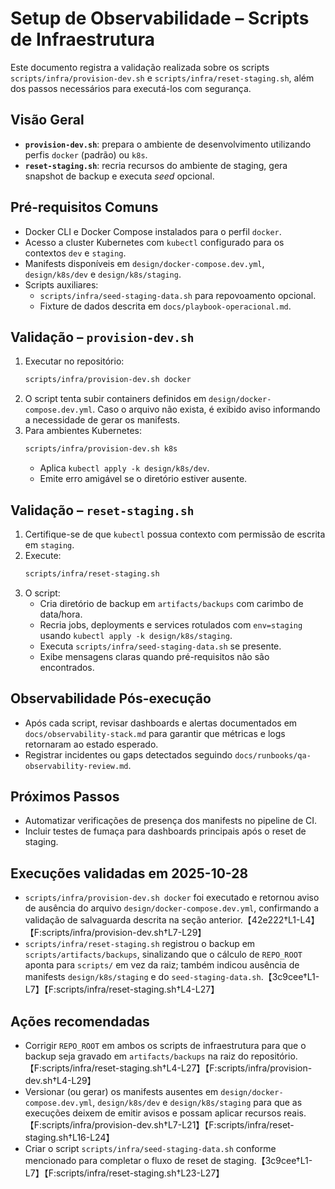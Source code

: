 # Setup de Observabilidade – Scripts de Infraestrutura

Este documento registra a validação realizada sobre os scripts `scripts/infra/provision-dev.sh` e `scripts/infra/reset-staging.sh`, além dos passos necessários para executá-los com segurança.

## Visão Geral
- **`provision-dev.sh`**: prepara o ambiente de desenvolvimento utilizando perfis `docker` (padrão) ou `k8s`.
- **`reset-staging.sh`**: recria recursos do ambiente de staging, gera snapshot de backup e executa _seed_ opcional.

## Pré-requisitos Comuns
- Docker CLI e Docker Compose instalados para o perfil `docker`.
- Acesso a cluster Kubernetes com `kubectl` configurado para os contextos `dev` e `staging`.
- Manifests disponíveis em `design/docker-compose.dev.yml`, `design/k8s/dev` e `design/k8s/staging`.
- Scripts auxiliares:
  - `scripts/infra/seed-staging-data.sh` para repovoamento opcional.
  - Fixture de dados descrita em `docs/playbook-operacional.md`.

## Validação – `provision-dev.sh`
1. Executar no repositório:
   ```bash
   scripts/infra/provision-dev.sh docker
   ```
2. O script tenta subir containers definidos em `design/docker-compose.dev.yml`. Caso o arquivo não exista, é exibido aviso informando a necessidade de gerar os manifests.
3. Para ambientes Kubernetes:
   ```bash
   scripts/infra/provision-dev.sh k8s
   ```
   - Aplica `kubectl apply -k design/k8s/dev`.
   - Emite erro amigável se o diretório estiver ausente.

## Validação – `reset-staging.sh`
1. Certifique-se de que `kubectl` possua contexto com permissão de escrita em `staging`.
2. Execute:
   ```bash
   scripts/infra/reset-staging.sh
   ```
3. O script:
   - Cria diretório de backup em `artifacts/backups` com carimbo de data/hora.
   - Recria jobs, deployments e services rotulados com `env=staging` usando `kubectl apply -k design/k8s/staging`.
   - Executa `scripts/infra/seed-staging-data.sh` se presente.
   - Exibe mensagens claras quando pré-requisitos não são encontrados.

## Observabilidade Pós-execução
- Após cada script, revisar dashboards e alertas documentados em `docs/observability-stack.md` para garantir que métricas e logs retornaram ao estado esperado.
- Registrar incidentes ou gaps detectados seguindo `docs/runbooks/qa-observability-review.md`.

## Próximos Passos
- Automatizar verificações de presença dos manifests no pipeline de CI.
- Incluir testes de fumaça para dashboards principais após o reset de staging.

## Execuções validadas em 2025-10-28

- `scripts/infra/provision-dev.sh docker` foi executado e retornou aviso de ausência do arquivo `design/docker-compose.dev.yml`, confirmando a validação de salvaguarda descrita na seção anterior.【42e222†L1-L4】【F:scripts/infra/provision-dev.sh†L7-L29】
- `scripts/infra/reset-staging.sh` registrou o backup em `scripts/artifacts/backups`, sinalizando que o cálculo de `REPO_ROOT` aponta para `scripts/` em vez da raiz; também indicou ausência de manifests `design/k8s/staging` e do `seed-staging-data.sh`.【3c9cee†L1-L7】【F:scripts/infra/reset-staging.sh†L4-L27】

## Ações recomendadas

- Corrigir `REPO_ROOT` em ambos os scripts de infraestrutura para que o backup seja gravado em `artifacts/backups` na raiz do repositório.【F:scripts/infra/reset-staging.sh†L4-L27】【F:scripts/infra/provision-dev.sh†L4-L29】
- Versionar (ou gerar) os manifests ausentes em `design/docker-compose.dev.yml`, `design/k8s/dev` e `design/k8s/staging` para que as execuções deixem de emitir avisos e possam aplicar recursos reais.【F:scripts/infra/provision-dev.sh†L7-L21】【F:scripts/infra/reset-staging.sh†L16-L24】
- Criar o script `scripts/infra/seed-staging-data.sh` conforme mencionado para completar o fluxo de reset de staging.【3c9cee†L1-L7】【F:scripts/infra/reset-staging.sh†L23-L27】
